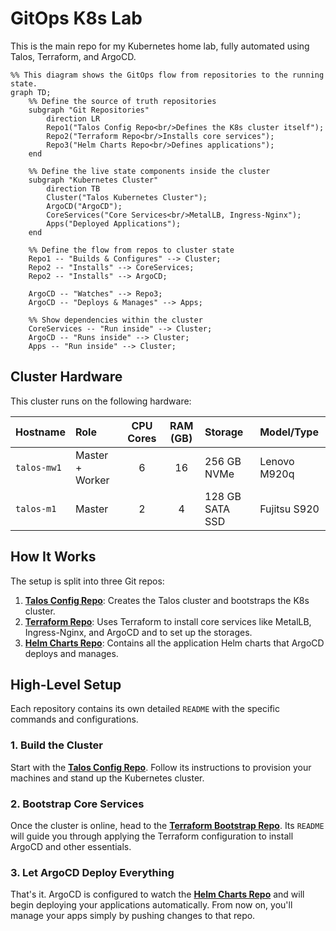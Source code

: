 # GitOps K8s Lab

This is the main repo for my Kubernetes home lab, fully automated using Talos, Terraform, and ArgoCD.

```mermaid
%% This diagram shows the GitOps flow from repositories to the running state.
graph TD;
    %% Define the source of truth repositories
    subgraph "Git Repositories"
        direction LR
        Repo1("Talos Config Repo<br/>Defines the K8s cluster itself");
        Repo2("Terraform Repo<br/>Installs core services");
        Repo3("Helm Charts Repo<br/>Defines applications");
    end

    %% Define the live state components inside the cluster
    subgraph "Kubernetes Cluster"
        direction TB
        Cluster("Talos Kubernetes Cluster");
        ArgoCD("ArgoCD");
        CoreServices("Core Services<br/>MetalLB, Ingress-Nginx");
        Apps("Deployed Applications");
    end

    %% Define the flow from repos to cluster state
    Repo1 -- "Builds & Configures" --> Cluster;
    Repo2 -- "Installs" --> CoreServices;
    Repo2 -- "Installs" --> ArgoCD;
    
    ArgoCD -- "Watches" --> Repo3;
    ArgoCD -- "Deploys & Manages" --> Apps;

    %% Show dependencies within the cluster
    CoreServices -- "Run inside" --> Cluster;
    ArgoCD -- "Runs inside" --> Cluster;
    Apps -- "Run inside" --> Cluster;
```

## Cluster Hardware

This cluster runs on the following hardware:

| Hostname | Role | CPU Cores | RAM (GB) | Storage | Model/Type |
| :--- | :--- | :---: | :---: | :--- | :--- |
| `talos-mw1` | Master + Worker | 6 | 16 | 256 GB NVMe | Lenovo M920q |
| `talos-m1` | Master | 2 | 4 | 128 GB SATA SSD | Fujitsu S920 |

## How It Works

The setup is split into three Git repos:

1.  **[Talos Config Repo](https://github.com/davidlesicnik/homelab-talos)**: Creates the Talos cluster and bootstraps the K8s cluster.
2.  **[Terraform Repo](https://github.com/davidlesicnik/homelab-tf)**: Uses Terraform to install core services like MetalLB, Ingress-Nginx, and ArgoCD and to set up the storages.
3.  **[Helm Charts Repo](https://github.com/davidlesicnik/homelab-argo)**: Contains all the application Helm charts that ArgoCD deploys and manages.

## High-Level Setup

Each repository contains its own detailed `README` with the specific commands and configurations.

### 1. Build the Cluster

Start with the **[Talos Config Repo](https://github.com/davidlesicnik/homelab-talos)**. Follow its instructions to provision your machines and stand up the Kubernetes cluster.

### 2. Bootstrap Core Services

Once the cluster is online, head to the **[Terraform Bootstrap Repo](https://github.com/davidlesicnik/homelab-tf)**. Its `README` will guide you through applying the Terraform configuration to install ArgoCD and other essentials.

### 3. Let ArgoCD Deploy Everything

That's it. ArgoCD is configured to watch the **[Helm Charts Repo](https://github.com/davidlesicnik/homelab-argo)** and will begin deploying your applications automatically. From now on, you'll manage your apps simply by pushing changes to that repo.